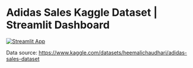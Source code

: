 # Adidas Sales Kaggle Dataset | Streamlit Dashboard

[![Streamlit App](https://static.streamlit.io/badges/streamlit_badge_black_white.svg)](
    https://adidas.streamlit.app/
)

Data source: https://www.kaggle.com/datasets/heemalichaudhari/adidas-sales-dataset